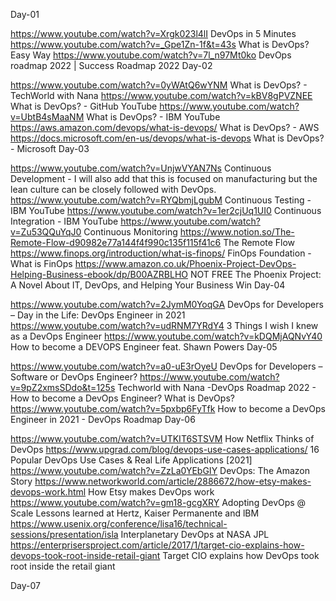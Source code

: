 Day-01

https://www.youtube.com/watch?v=Xrgk023l4lI DevOps in 5 Minutes
https://www.youtube.com/watch?v=_Gpe1Zn-1f&t=43s What is DevOps? Easy Way
https://www.youtube.com/watch?v=7l_n97Mt0ko DevOps roadmap 2022 | Success Roadmap 2022
Day-02

https://www.youtube.com/watch?v=0yWAtQ6wYNM What is DevOps? - TechWorld with Nana
https://www.youtube.com/watch?v=kBV8gPVZNEE What is DevOps? - GitHub YouTube
https://www.youtube.com/watch?v=UbtB4sMaaNM What is DevOps? - IBM YouTube
https://aws.amazon.com/devops/what-is-devops/ What is DevOps? - AWS
https://docs.microsoft.com/en-us/devops/what-is-devops What is DevOps? - Microsoft
Day-03

https://www.youtube.com/watch?v=UnjwVYAN7Ns Continuous Development - I will also add that this is focused on manufacturing but the lean culture can be closely followed with DevOps.
https://www.youtube.com/watch?v=RYQbmjLgubM Continuous Testing - IBM YouTube
https://www.youtube.com/watch?v=1er2cjUq1UI0 Continuous Integration - IBM YouTube
https://www.youtube.com/watch?v=Zu53QQuYqJ0 Continuous Monitoring
https://www.notion.so/The-Remote-Flow-d90982e77a144f4f990c135f115f41c6 The Remote Flow
https://www.finops.org/introduction/what-is-finops/ FinOps Foundation - What is FinOps
https://www.amazon.co.uk/Phoenix-Project-DevOps-Helping-Business-ebook/dp/B00AZRBLHO NOT FREE The Phoenix Project: A Novel About IT, DevOps, and Helping Your Business Win
Day-04

https://www.youtube.com/watch?v=2JymM0YoqGA DevOps for Developers – Day in the Life: DevOps Engineer in 2021
https://www.youtube.com/watch?v=udRNM7YRdY4 3 Things I wish I knew as a DevOps Engineer
https://www.youtube.com/watch?v=kDQMjAQNvY40 How to become a DEVOPS Engineer feat. Shawn Powers
Day-05

https://www.youtube.com/watch?v=a0-uE3rOyeU DevOps for Developers – Software or DevOps Engineer?
https://www.youtube.com/watch?v=9pZ2xmsSDdo&t=125s Techworld with Nana -DevOps Roadmap 2022 - How to become a DevOps Engineer? What is DevOps?
https://www.youtube.com/watch?v=5pxbp6FyTfk How to become a DevOps Engineer in 2021 - DevOps Roadmap
Day-06

https://www.youtube.com/watch?v=UTKIT6STSVM How Netflix Thinks of DevOps
https://www.upgrad.com/blog/devops-use-cases-applications/ 16 Popular DevOps Use Cases & Real Life Applications [2021]
https://www.youtube.com/watch?v=ZzLa0YEbGIY DevOps: The Amazon Story
https://www.networkworld.com/article/2886672/how-etsy-makes-devops-work.html How Etsy makes DevOps work
https://www.youtube.com/watch?v=gm18-gcgXRY Adopting DevOps @ Scale Lessons learned at Hertz, Kaiser Permanente and lBM
https://www.usenix.org/conference/lisa16/technical-sessions/presentation/isla Interplanetary DevOps at NASA JPL
https://enterprisersproject.com/article/2017/1/target-cio-explains-how-devops-took-root-inside-retail-giant Target CIO explains how DevOps took root inside the retail giant


Day-07
